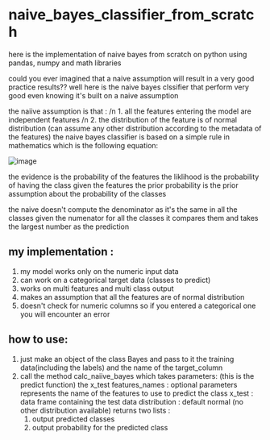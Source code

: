# naive_bayes_classifier_from_scratch
here is the implementation of naive bayes from scratch on python using pandas, numpy and math libraries

could you ever imagined that a naive assumption will result in a very good practice results??
well here is the naive bayes clssifier that perform very good even knowing it's built on a naive assumption

the naiive assumption is that : /n
    1. all the features entering the model are independent features /n
    2. the distribution of the feature is of normal distribution (can assume any other distribution according to the metadata of the features)
the naive bayes classifier is based on a simple rule in mathematics which is the following equation:

![image](https://user-images.githubusercontent.com/47314651/161601186-ece3520a-1d9b-4ad4-97bb-0b3ac83aa9ee.png)

the evidence is the probability of the features
the liklihood is the probability of having the class given the features
the prior probability is the prior assumption about the probability of the classes

the naive doesn't compute the denominator as it's the same in all the classes 
given the numenator for all the classes it compares them and takes the largest number as the prediction


## my implementation :
1. my model works only on the numeric input data 
2. can work on a categorical target data (classes to predict)
3. works on multi features and multi class output
4. makes an assumption that all the features are of normal distribution
5. doesn't check for numeric columns so if you entered a categorical one you will encounter an error


## how to use:
1. just make an object of the class Bayes and pass to it the training data(including the labels) and the name of the target_column
2. call the method calc_naiive_bayes which takes parameters: (this is the predict function)
   the x_test 
   features_names : optional parameters represents the name of the features to use to predict the class
   x_test : data frame containing the test data
   distribution : default normal (no other distribution available)
 returns two lists :
      1. output predicted classes
      2. output probability for the predicted class
